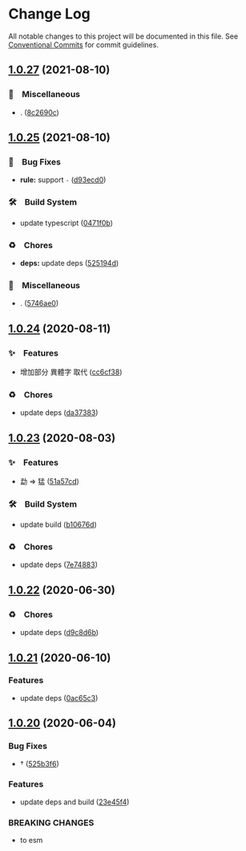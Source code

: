 # Change Log

All notable changes to this project will be documented in this file.
See [Conventional Commits](https://conventionalcommits.org) for commit guidelines.

## [1.0.27](https://github.com/bluelovers/node-novel/compare/@node-novel/layout-pattern@1.0.25...@node-novel/layout-pattern@1.0.27) (2021-08-10)


### 🔖　Miscellaneous

* . ([8c2690c](https://github.com/bluelovers/node-novel/commit/8c2690ca0b79246b9e78263da523dc443e064200))





## [1.0.25](https://github.com/bluelovers/node-novel/compare/@node-novel/layout-pattern@1.0.24...@node-novel/layout-pattern@1.0.25) (2021-08-10)


### 🐛　Bug Fixes

* **rule:** support `‐` ([d93ecd0](https://github.com/bluelovers/node-novel/commit/d93ecd0c553590d32298dcf16a527a00022a37a8))


### 🛠　Build System

* update typescript ([0471f0b](https://github.com/bluelovers/node-novel/commit/0471f0b8f010e901aeeead8c0e69b2d15ba75fcf))


### ♻️　Chores

* **deps:** update deps ([525194d](https://github.com/bluelovers/node-novel/commit/525194de00267b1e544f94e4f037678849411b5a))


### 🔖　Miscellaneous

* . ([5746ae0](https://github.com/bluelovers/node-novel/commit/5746ae03e2b5abd03a23e90021cffe5e1bc0d9cd))





## [1.0.24](https://github.com/bluelovers/node-novel/compare/@node-novel/layout-pattern@1.0.23...@node-novel/layout-pattern@1.0.24) (2020-08-11)


### ✨　Features

* 增加部分 異體字 取代 ([cc6cf38](https://github.com/bluelovers/node-novel/commit/cc6cf387ddde935e479706006cdeb6a45ff94ec4))


### ♻️　Chores

* update deps ([da37383](https://github.com/bluelovers/node-novel/commit/da37383f4912354d6c6615e728433448138b3869))





## [1.0.23](https://github.com/bluelovers/node-novel/compare/@node-novel/layout-pattern@1.0.22...@node-novel/layout-pattern@1.0.23) (2020-08-03)


### ✨　Features

* 勐 => 猛 ([51a57cd](https://github.com/bluelovers/node-novel/commit/51a57cd2e9b961e0c49c27d438607ac63bfce422))


### 🛠　Build System

* update build ([b10676d](https://github.com/bluelovers/node-novel/commit/b10676d1fea942a9fc3432e9e1de1c711501bade))


### ♻️　Chores

* update deps ([7e74883](https://github.com/bluelovers/node-novel/commit/7e74883adc57bd6b795ab3a88d72c98a58e25feb))





## [1.0.22](https://github.com/bluelovers/node-novel/compare/@node-novel/layout-pattern@1.0.21...@node-novel/layout-pattern@1.0.22) (2020-06-30)


### ♻️　Chores

* update deps ([d9c8d6b](https://github.com/bluelovers/node-novel/commit/d9c8d6bb9b4f31496a5a390adb950c9bb7f4131d))





## [1.0.21](https://github.com/bluelovers/node-novel/compare/@node-novel/layout-pattern@1.0.20...@node-novel/layout-pattern@1.0.21) (2020-06-10)


### Features

* update deps ([0ac65c3](https://github.com/bluelovers/node-novel/commit/0ac65c322dbdda0b538ee3ee80eb7dfd0948d883))





## [1.0.20](https://github.com/bluelovers/node-novel/compare/@node-novel/layout-pattern@1.0.11...@node-novel/layout-pattern@1.0.20) (2020-06-04)


### Bug Fixes

* † ([525b3f6](https://github.com/bluelovers/node-novel/commit/525b3f641b7fd035bcd486aef53ea4bd0487409b))


### Features

* update deps and build ([23e45f4](https://github.com/bluelovers/node-novel/commit/23e45f4b1427ca701a36ce6c89818d19e71df24b))


### BREAKING CHANGES

* to esm
